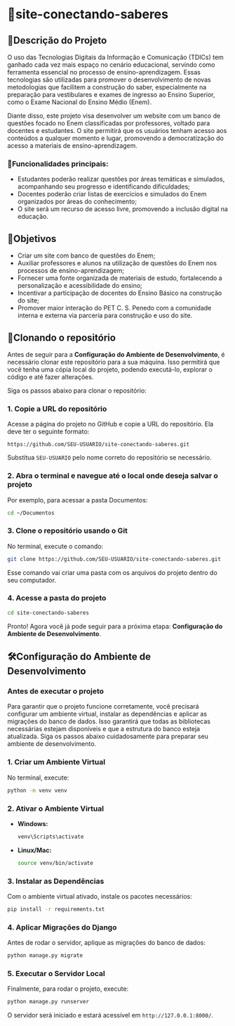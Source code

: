 ﻿# 📝site-conectando-saberes


## 📖Descrição do Projeto

O uso das Tecnologias Digitais da Informação e Comunicação (TDICs) tem ganhado cada vez mais espaço no cenário educacional, servindo como ferramenta essencial no processo de ensino-aprendizagem. Essas tecnologias são utilizadas para promover o desenvolvimento de novas metodologias que facilitem a construção do saber, especialmente na preparação para vestibulares e exames de ingresso ao Ensino Superior, como o Exame Nacional do Ensino Médio (Enem).

Diante disso, este projeto visa desenvolver um website com um banco de questões focado no Enem classificadas por professores, voltado para docentes e estudantes. O site permitirá que os usuários tenham acesso aos conteúdos a qualquer momento e lugar, promovendo a democratização do acesso a materiais de ensino-aprendizagem.

### 🚀Funcionalidades principais:
- Estudantes poderão realizar questões por áreas temáticas e simulados, acompanhando seu progresso e identificando dificuldades;
- Docentes poderão criar listas de exercícios e simulados do Enem organizados por áreas do conhecimento;
- O site será um recurso de acesso livre, promovendo a inclusão digital na educação.

## 🎯Objetivos
- Criar um site com banco de questões do Enem;
- Auxiliar professores e alunos na utilização de questões do Enem nos processos de ensino-aprendizagem;
- Fornecer uma fonte organizada de materiais de estudo, fortalecendo a personalização e acessibilidade do ensino;
- Incentivar a participação de docentes do Ensino Básico na construção do site;
- Promover maior interação do PET C. S. Penedo com a comunidade interna e externa via parceria para construção e uso do site.


## 📂Clonando o repositório

Antes de seguir para a **Configuração do Ambiente de Desenvolvimento**, é necessário clonar este repositório para a sua máquina. Isso permitirá que você tenha uma cópia local do projeto, podendo executá-lo, explorar o código e até fazer alterações.

Siga os passos abaixo para clonar o repositório:

### 1. Copie a URL do repositório

Acesse a página do projeto no GitHub e copie a URL do repositório. Ela deve ter o seguinte formato:

```
https://github.com/SEU-USUARIO/site-conectando-saberes.git
```

Substitua `SEU-USUARIO` pelo nome correto do repositório se necessário.

### 2. Abra o terminal e navegue até o local onde deseja salvar o projeto

Por exemplo, para acessar a pasta Documentos:

```sh
cd ~/Documentos
```

### 3. Clone o repositório usando o Git

No terminal, execute o comando:

```sh
git clone https://github.com/SEU-USUARIO/site-conectando-saberes.git
```

Esse comando vai criar uma pasta com os arquivos do projeto dentro do seu computador.

### 4. Acesse a pasta do projeto

```sh
cd site-conectando-saberes
```

Pronto! Agora você já pode seguir para a próxima etapa: **Configuração do Ambiente de Desenvolvimento**.  


## 🛠️Configuração do Ambiente de Desenvolvimento

### Antes de executar o projeto
Para garantir que o projeto funcione corretamente, você precisará configurar um ambiente virtual, instalar as dependências e aplicar as migrações do banco de dados. Isso garantirá que todas as bibliotecas necessárias estejam disponíveis e que a estrutura do banco esteja atualizada. Siga os passos abaixo cuidadosamente para preparar seu ambiente de desenvolvimento.

### 1. Criar um Ambiente Virtual
No terminal, execute:
```sh
python -m venv venv
```

### 2. Ativar o Ambiente Virtual
- **Windows:**
  ```sh
  venv\Scripts\activate
  ```
- **Linux/Mac:**
  ```sh
  source venv/bin/activate
  ```

### 3. Instalar as Dependências
Com o ambiente virtual ativado, instale os pacotes necessários:
```sh
pip install -r requirements.txt
```

### 4. Aplicar Migrações do Django
Antes de rodar o servidor, aplique as migrações do banco de dados:
```sh
python manage.py migrate
```

### 5. Executar o Servidor Local
Finalmente, para rodar o projeto, execute:
```sh
python manage.py runserver
```
O servidor será iniciado e estará acessível em `http://127.0.0.1:8000/`.